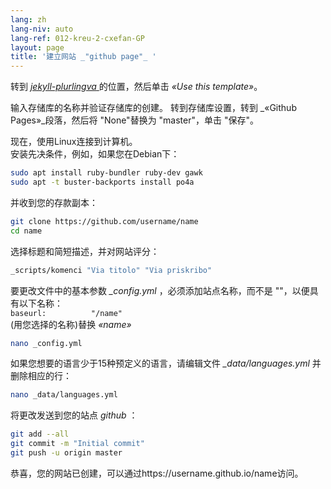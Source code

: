 ```yaml
---
lang: zh
lang-niv: auto
lang-ref: 012-kreu-2-cxefan-GP
layout: page
title: '建立网站 _"github page"_ '
---
```


转到 [ _jekyll-plurlingva_ ](https://github.com/jmichault/jekyll-plurlingva)的位置，然后单击 _«Use this template»_。

输入存储库的名称并验证存储库的创建。
转到存储库设置，转到 _«Github Pages»_段落，然后将 "None"替换为 "master"，单击 "保存"。

现在，使用Linux连接到计算机。  
安装先决条件，例如，如果您在Debian下：
```bash
sudo apt install ruby-bundler ruby-dev gawk
sudo apt -t buster-backports install po4a
```

并收到您的存款副本：
```bash
git clone https://github.com/username/name
cd name
```

选择标题和简短描述，并对网站评分：
```bash
_scripts/komenci "Via titolo" "Via priskribo"
```

要更改文件中的基本参数 _\_config.yml_ ，必须添加站点名称，而不是 ""，以便具有以下名称：  
    `baseurl:          "/name"`  
    (用您选择的名称)替换 _«name»_ 
```bash
nano _config.yml
```

如果您想要的语言少于15种预定义的语言，请编辑文件 _\_data/languages.yml_ 并删除相应的行：
```bash
nano _data/languages.yml
```

将更改发送到您的站点 _github_ ：
```bash
git add --all
git commit -m "Initial commit"
git push -u origin master
```

恭喜，您的网站已创建，可以通过https://username.github.io/name访问。

